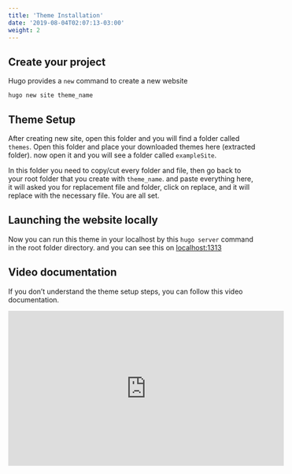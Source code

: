 ```yaml
---
title: 'Theme Installation'
date: '2019-08-04T02:07:13-03:00'
weight: 2
---
```


## Create your project

Hugo provides a `new` command to create a new website 
 
```shell script
hugo new site theme_name
```

## Theme Setup

After creating new site, open this folder and you will find a folder called `themes`. Open this folder and place your downloaded themes here (extracted folder). now open it and you will see a folder called `exampleSite`.

In this folder you need to copy/cut every folder and file, then go back to your root folder that you create with `theme_name`. and paste everything here, it will asked you for replacement file and folder, click on replace, and it will replace with the necessary file. You are all set.
   
## Launching the website locally

Now you can run this theme in your localhost by this `hugo server` command in the root folder directory. and you can see this on [localhost:1313](http://localhost:1313/)

## Video documentation

If you don’t understand the theme setup steps, you can follow this video documentation.

<iframe allow="accelerometer; autoplay; encrypted-media; gyroscope; picture-in-picture" allowfullscreen="" frameborder="0" height="315" src="https://www.youtube.com/embed/jrkvirglgaQ" width="560"></iframe>

